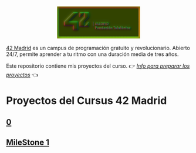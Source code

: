 <p align="center" width="100%">
    <img width="45%" src="documentation/42-Madrid.png"> 
</p>
 
[42 Madrid](https://www.42madrid.com/) es un campus de programación gratuito y revolucionario. Abierto 24/7, permite aprender a tu ritmo con una duración media de tres años.

Este repositorio contiene mis proyectos del curso.
👉 [*Info para preparar los proyectos*](documentation/) 👈

# Proyectos del Cursus 42 Madrid



## [0](0)
## [MileStone 1](milestone_1)



